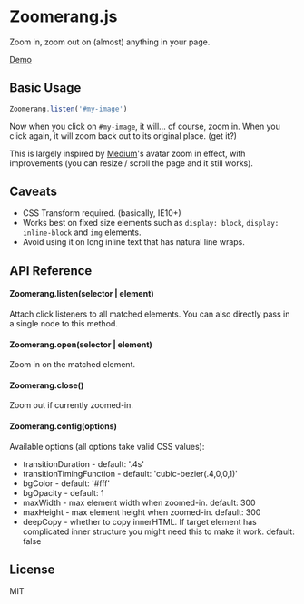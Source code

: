 # Zoomerang.js

Zoom in, zoom out on (almost) anything in your page.

[Demo](http://yyx990803.github.io/zoomerang/)

## Basic Usage

``` js
Zoomerang.listen('#my-image')
```

Now when you click on `#my-image`, it will... of course, zoom in. When you click again, it will zoom back out to its original place. (get it?)

This is largely inspired by [Medium](http://medium.com)'s avatar zoom in effect, with improvements (you can resize / scroll the page and it still works).

## Caveats

- CSS Transform required. (basically, IE10+)
- Works best on fixed size elements such as `display: block`, `display: inline-block` and `img` elements.
- Avoid using it on long inline text that has natural line wraps.

## API Reference

#### Zoomerang.listen(selector | element)

Attach click listeners to all matched elements. You can also directly pass in a single node to this method.

#### Zoomerang.open(selector | element)

Zoom in on the matched element.

#### Zoomerang.close()

Zoom out if currently zoomed-in.

#### Zoomerang.config(options)

Available options (all options take valid CSS values):

- transitionDuration - default: '.4s'
- transitionTimingFunction - default: 'cubic-bezier(.4,0,0,1)'
- bgColor - default: '#fff'
- bgOpacity - default: 1
- maxWidth - max element width when zoomed-in. default: 300
- maxHeight - max element height when zoomed-in. default: 300
- deepCopy - whether to copy innerHTML. If target element has complicated inner structure you might need this to make it work. default: false

## License

MIT
